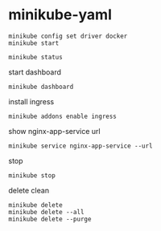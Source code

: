 # minikube-yaml

```
minikube config set driver docker
minikube start
```

```
minikube status
```

start dashboard
```
minikube dashboard
```

install ingress
```
minikube addons enable ingress
```



show nginx-app-service url
```
minikube service nginx-app-service --url
```

stop
```
minikube stop
```

delete clean
```
minikube delete
minikube delete --all
minikube delete --purge
```


